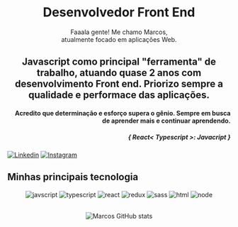 <h1 align="center"> Desenvolvedor Front End </h1>

<p align="center"> Faaala gente! Me chamo Marcos,</br> atualmente focado em aplicações Web. </p>

<h2 align="center"> Javascript como principal "ferramenta" de trabalho, atuando  quase 2 anos com desenvolvimento Front end. Priorizo sempre a qualidade e performace das aplicações.</h2>

<h4 align="right"> Acredito que determinação e esforço supera o gênio. Sempre em busca de aprender mais e continuar aprendendo. </h4>
<h5 align="right"> { React< Typescript >: Javacript }</h5>
  
[![Linkedin](https://img.shields.io/badge/LinkedIn-0077B5?style=for-the-badge&logo=linkedin&logoColor=white)](https://www.linkedin.com/in/m4rcaoferole/)
[![Instagram](https://img.shields.io/badge/Instagram-E4405F?style=for-the-badge&logo=instagram&logoColor=white)](https://www.instagram.com/m4rcaoferole)

## <strong align="center"> Minhas principais tecnologia</strong>

<div align="center" style="display: inline_block">
  <img align="center" alt="javscript" src="https://img.shields.io/badge/JavaScript-F7DF1E?style=for-the-badge&logo=javascript&logoColor=black" />
  <img align="center" alt="typescript" src="https://img.shields.io/badge/TypeScript-007ACC?style=for-the-badge&logo=typescript&logoColor=white" />
  <img align="center" alt="react" src="https://img.shields.io/badge/React-20232A?style=for-the-badge&logo=react&logoColor=61DAFB" />
  <img align="center" alt="redux" src="https://img.shields.io/badge/Redux-593D88?style=for-the-badge&logo=redux&logoColor=white" />
  <img align="center" alt="sass" src="https://img.shields.io/badge/Sass-CC6699?style=for-the-badge&logo=sass&logoColor=white" />
  <img align="center" alt="html" src="https://img.shields.io/badge/HTML5-E34F26?style=for-the-badge&logo=html5&logoColor=white" />
  <img align="center" alt="node" src="https://img.shields.io/badge/Node.js-43853D?style=for-the-badge&logo=node.js&logoColor=white" />  
</div></br>

<div align="center" style="display: inline_block">
  
![Marcos GitHub stats](https://github-readme-stats.vercel.app/api?username=m4rcaoferole&show_icons=true&theme=dracula)
  
</div></br>

<!--
**m4rcaoferole/m4rcaoferole** is a ✨ _special_ ✨ repository because its `README.md` (this file) appears on your GitHub profile.

Here are some ideas to get you started:

- 🔭 I’m currently working on ...
- 🌱 I’m currently learning ...
- 👯 I’m looking to collaborate on ...
- 🤔 I’m looking for help with ...
- 💬 Ask me about ...
- 📫 How to reach me: ...
- 😄 Pronouns: ...
- ⚡ Fun fact: ...
-->
